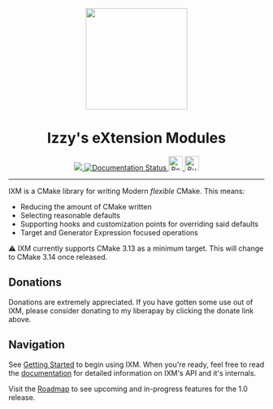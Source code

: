 <p align="center">
  <img width="200" height="200" src="https://ixm.one/assets/img/logo.png">
</p>
<h1 align="center">Izzy's eXtension Modules</h1>
<p align="center">
  <a href="LICENSE.md" target="_blank" rel="noopener noreferrer">
    <img src="https://img.shields.io/github/license/slurps-mad-rips/ixm.svg?style=for-the-badge">
  </a>
  <a href='https://docs.ixm.one/en/latest/?badge=latest' target="_blank" rel="noopener noreferrer">
    <img alt="Documentation Status" src="https://img.shields.io/readthedocs/ixm.svg?style=for-the-badge">
  </a>
  <a href="https://www.patreon.com/slurpsmadrips" target="_blank" rel="noopener noreferrer">
    <img height="28" alt="Become a Patron!" src="https://c5.patreon.com/external/logo/become_a_patron_button.png">
  </a>
  <a href="https://ko-fi.com/V7V66HAG" target="_blank" rel="noopener noreferrer">
    <img height="28" alt="Buy Me a Coffee at ko-fi.com" src="https://az743702.vo.msecnd.net/cdn/kofi5.png" />
  </a>
</p>
<hr>

IXM is a CMake library for writing Modern *flexible* CMake. This means:

 * Reducing the amount of CMake written
 * Selecting reasonable defaults
 * Supporting hooks and customization points for overriding said defaults
 * Target and Generator Expression focused operations

:warning: IXM currently supports CMake 3.13 as a minimum target. This will
change to CMake 3.14 once released.

## Donations

Donations are extremely appreciated. If you have gotten some use out of IXM,
please consider donating to my liberapay by clicking the donate link above.

## Navigation

See [Getting Started][1] to begin using
IXM. When you're ready, feel free to read the
[documentation][2] for detailed information on IXM's API
and it's internals.

Visit the [Roadmap][3] to see upcoming and
in-progress features for the 1.0 release.

[1]: https://docs.ixm.one/en/latest/tutorial/
[2]: https://docs.ixm.one
[3]: https://github.com/slurps-mad-rips/ixm/projects/1
